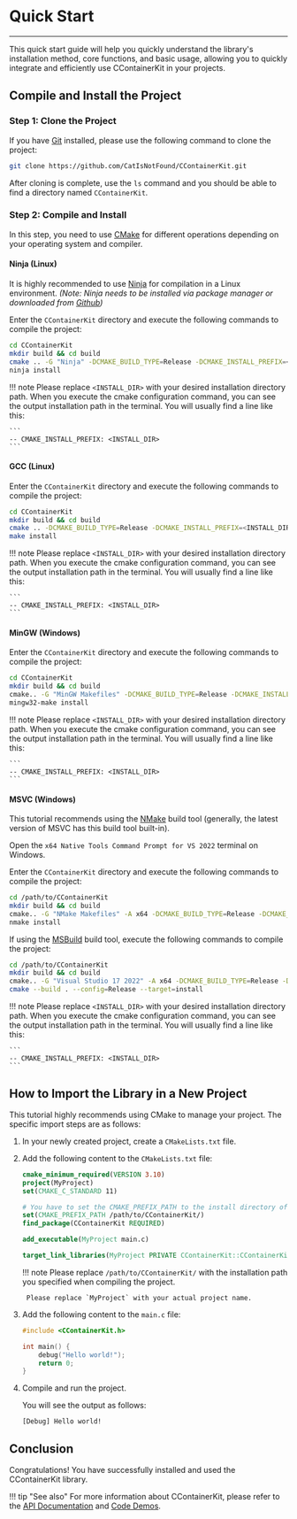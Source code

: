 
# Quick Start

-----

This quick start guide will help you quickly understand the library's installation method, core functions, and basic usage, allowing you to quickly integrate and efficiently use CContainerKit in your projects.

## Compile and Install the Project

### Step 1: Clone the Project

If you have [Git](https://git-scm.com/downloads) installed, please use the following command to clone the project:

```bash
git clone https://github.com/CatIsNotFound/CContainerKit.git
```

After cloning is complete, use the `ls` command and you should be able to find a directory named `CContainerKit`.

### Step 2: Compile and Install

In this step, you need to use [CMake](https://cmake.org/download/) for different operations depending on your operating system and compiler.

#### Ninja (Linux)

It is highly recommended to use [Ninja](https://ninja-build.org/) for compilation in a Linux environment. *(Note: Ninja needs to be installed via package manager or downloaded from [Github](https://github.com/ninja-build/ninja/releases))*

Enter the `CContainerKit` directory and execute the following commands to compile the project:

```bash
cd CContainerKit
mkdir build && cd build
cmake .. -G "Ninja" -DCMAKE_BUILD_TYPE=Release -DCMAKE_INSTALL_PREFIX=<INSTALL_DIR> 
ninja install
```

!!! note
    Please replace `<INSTALL_DIR>` with your desired installation directory path. When you execute the cmake configuration command, you can see the output installation path in the terminal. You will usually find a line like this:

    ```
    -- CMAKE_INSTALL_PREFIX: <INSTALL_DIR>
    ```

#### GCC (Linux)

Enter the `CContainerKit` directory and execute the following commands to compile the project:

```bash
cd CContainerKit
mkdir build && cd build
cmake .. -DCMAKE_BUILD_TYPE=Release -DCMAKE_INSTALL_PREFIX=<INSTALL_DIR>
make install
```

!!! note
    Please replace `<INSTALL_DIR>` with your desired installation directory path. When you execute the cmake configuration command, you can see the output installation path in the terminal. You will usually find a line like this:
    
    ```
    -- CMAKE_INSTALL_PREFIX: <INSTALL_DIR>
    ```

#### MinGW (Windows)

Enter the `CContainerKit` directory and execute the following commands to compile the project:

```bash
cd CContainerKit
mkdir build && cd build
cmake.. -G "MinGW Makefiles" -DCMAKE_BUILD_TYPE=Release -DCMAKE_INSTALL_PREFIX=<INSTALL_DIR>
mingw32-make install
```

!!! note
    Please replace `<INSTALL_DIR>` with your desired installation directory path. When you execute the cmake configuration command, you can see the output installation path in the terminal. You will usually find a line like this:

    ```
    -- CMAKE_INSTALL_PREFIX: <INSTALL_DIR>
    ```

#### MSVC (Windows)

This tutorial recommends using the [NMake](https://learn.microsoft.com/en-us/cpp/build/reference/nmake-reference?view=msvc-170) build tool (generally, the latest version of MSVC has this build tool built-in).

Open the `x64 Native Tools Command Prompt for VS 2022` terminal on Windows.

Enter the `CContainerKit` directory and execute the following commands to compile the project:

```bash
cd /path/to/CContainerKit
mkdir build && cd build
cmake.. -G "NMake Makefiles" -A x64 -DCMAKE_BUILD_TYPE=Release -DCMAKE_INSTALL_PREFIX=<INSTALL_DIR>
nmake install
```

If using the [MSBuild](https://learn.microsoft.com/en-us/cpp/build/reference/msbuild-reference-cpp?view=msvc-170) build tool, execute the following commands to compile the project:

```bash
cd /path/to/CContainerKit
mkdir build && cd build
cmake.. -G "Visual Studio 17 2022" -A x64 -DCMAKE_BUILD_TYPE=Release -DCMAKE_INSTALL_PREFIX=<INSTALL_DIR>
cmake --build . --config=Release --target=install
```

!!! note
    Please replace `<INSTALL_DIR>` with your desired installation directory path. When you execute the cmake configuration command, you can see the output installation path in the terminal. You will usually find a line like this:

    ```
    -- CMAKE_INSTALL_PREFIX: <INSTALL_DIR>
    ```


## How to Import the Library in a New Project

This tutorial highly recommends using CMake to manage your project. The specific import steps are as follows:

1. In your newly created project, create a `CMakeLists.txt` file.
2. Add the following content to the `CMakeLists.txt` file:

    ```cmake
    cmake_minimum_required(VERSION 3.10)
    project(MyProject)
    set(CMAKE_C_STANDARD 11)

    # You have to set the CMAKE_PREFIX_PATH to the install directory of CContainerKit.
    set(CMAKE_PREFIX_PATH /path/to/CContainerKit/)
    find_package(CContainerKit REQUIRED)

    add_executable(MyProject main.c)

    target_link_libraries(MyProject PRIVATE CContainerKit::CContainerKit)
    ```

    !!! note
        Please replace `/path/to/CContainerKit/` with the installation path you specified when compiling the project.

        Please replace `MyProject` with your actual project name.

3. Add the following content to the `main.c` file:

    ```c
    #include <CContainerKit.h>

    int main() {
        debug("Hello world!");
        return 0;
    }
    ```

4. Compile and run the project.

    You will see the output as follows:

    ```
    [Debug] Hello world!
    ```


## Conclusion

Congratulations! You have successfully installed and used the CContainerKit library.

!!! tip "See also"
    For more information about CContainerKit, please refer to the [API Documentation](../apis/index.md) and [Code Demos](../demos/index.md).
        